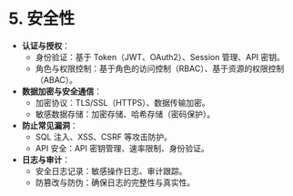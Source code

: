 # 5. 安全性

- **认证与授权**：
  - 身份验证：基于 Token（JWT、OAuth2）、Session 管理、API 密钥。
  - 角色与权限控制：基于角色的访问控制（RBAC）、基于资源的权限控制（ABAC）。
- **数据加密与安全通信**：
  - 加密协议：TLS/SSL（HTTPS）、数据传输加密。
  - 敏感数据存储：加密存储、哈希存储（密码保护）。
- **防止常见漏洞**：
  - SQL 注入、XSS、CSRF 等攻击防护。
  - API 安全：API 密钥管理、速率限制、身份验证。
- **日志与审计**：
  - 安全日志记录：敏感操作日志、审计跟踪。
  - 防篡改与防伪：确保日志的完整性与真实性。

